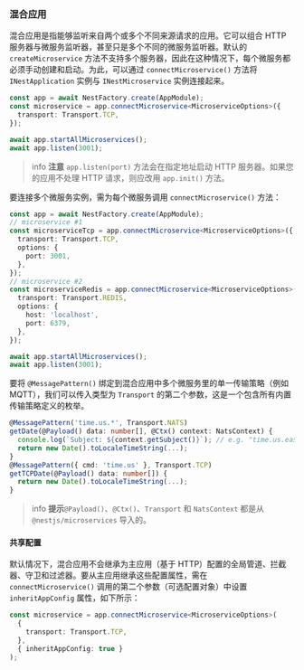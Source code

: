 ### 混合应用

混合应用是指能够监听来自两个或多个不同来源请求的应用。它可以组合 HTTP 服务器与微服务监听器，甚至只是多个不同的微服务监听器。默认的 `createMicroservice` 方法不支持多个服务器，因此在这种情况下，每个微服务都必须手动创建和启动。为此，可以通过 `connectMicroservice()` 方法将 `INestApplication` 实例与 `INestMicroservice` 实例连接起来。

```typescript
const app = await NestFactory.create(AppModule);
const microservice = app.connectMicroservice<MicroserviceOptions>({
  transport: Transport.TCP,
});

await app.startAllMicroservices();
await app.listen(3001);
```

> info **注意** `app.listen(port)` 方法会在指定地址启动 HTTP 服务器。如果您的应用不处理 HTTP 请求，则应改用 `app.init()` 方法。

要连接多个微服务实例，需为每个微服务调用 `connectMicroservice()` 方法：

```typescript
const app = await NestFactory.create(AppModule);
// microservice #1
const microserviceTcp = app.connectMicroservice<MicroserviceOptions>({
  transport: Transport.TCP,
  options: {
    port: 3001,
  },
});
// microservice #2
const microserviceRedis = app.connectMicroservice<MicroserviceOptions>({
  transport: Transport.REDIS,
  options: {
    host: 'localhost',
    port: 6379,
  },
});

await app.startAllMicroservices();
await app.listen(3001);
```

要将 `@MessagePattern()` 绑定到混合应用中多个微服务里的单一传输策略（例如 MQTT），我们可以传入类型为 `Transport` 的第二个参数，这是一个包含所有内置传输策略定义的枚举。

```typescript
@MessagePattern('time.us.*', Transport.NATS)
getDate(@Payload() data: number[], @Ctx() context: NatsContext) {
  console.log(`Subject: ${context.getSubject()}`); // e.g. "time.us.east"
  return new Date().toLocaleTimeString(...);
}
@MessagePattern({ cmd: 'time.us' }, Transport.TCP)
getTCPDate(@Payload() data: number[]) {
  return new Date().toLocaleTimeString(...);
}
```

> info **提示**`@Payload()`、`@Ctx()`、`Transport` 和 `NatsContext` 都是从 `@nestjs/microservices` 导入的。

#### 共享配置

默认情况下，混合应用不会继承为主应用（基于 HTTP）配置的全局管道、拦截器、守卫和过滤器。要从主应用继承这些配置属性，需在 `connectMicroservice()` 调用的第二个参数（可选配置对象）中设置 `inheritAppConfig` 属性，如下所示：

```typescript
const microservice = app.connectMicroservice<MicroserviceOptions>(
  {
    transport: Transport.TCP,
  },
  { inheritAppConfig: true }
);
```
